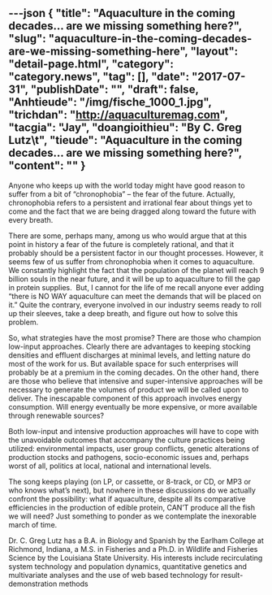 ---json
{
    "title": "Aquaculture in the coming decades… are we missing something here?",
    "slug": "aquaculture-in-the-coming-decades-are-we-missing-something-here",
    "layout": "detail-page.html",
    "category": "category.news",
    "tag": [],
    "date": "2017-07-31",
    "publishDate": "",
    "draft": false,
    "Anhtieude": "/img/fische_1000_1.jpg",
    "trichdan": "http://aquaculturemag.com",
    "tacgia": "Jay",
    "doangioithieu": "By C. Greg Lutz\t",
    "tieude": "Aquaculture in the coming decades… are we missing something here?",
    "__content__": ""
}
---
<p><span style="font-size:14px">Anyone who keeps up with the world today might have good reason to suffer from a bit of &ldquo;chronophobia&rdquo; &ndash; the fear of the future. Actually, chronophobia refers to a persistent and irrational fear about things yet to come and the fact that we are being dragged along toward the future with every breath. &nbsp;</span></p>

<p><span style="font-size:14px">There are some, perhaps many, among us who would argue that at this point in history a fear of the future is completely rational, and that it probably should be a persistent factor in our thought processes. However, it seems few of us suffer from chronophobia when it comes to aquaculture. We constantly highlight the fact that the population of the planet will reach 9 billion souls in the near future, and it will be up to aquaculture to fill the gap in protein supplies. &nbsp;But, I cannot for the life of me recall anyone ever adding &ldquo;there is NO WAY aquaculture can meet the demands that will be placed on it.&rdquo; Quite the contrary, everyone involved in our industry seems ready to roll up their sleeves, take a deep breath, and figure out how to solve this problem. &nbsp;</span></p>

<p><span style="font-size:14px">So, what strategies have the most promise? There are those who champion low-input approaches. Clearly there are advantages to keeping stocking densities and effluent discharges at minimal levels, and letting nature do most of the work for us. But available space for such enterprises will probably be at a premium in the coming decades. On the other hand, there are those who believe that intensive and super-intensive approaches will be necessary to generate the volumes of product we will be called upon to deliver. The inescapable component of this approach involves energy consumption. Will energy eventually be more expensive, or more available through renewable sources? &nbsp;</span></p>

<p><span style="font-size:14px">Both low-input and intensive production approaches will have to cope with the unavoidable outcomes that accompany the culture practices being utilized: environmental impacts, user group conflicts, genetic alterations of production stocks and pathogens, socio-economic issues and, perhaps worst of all, politics at local, national and international levels.&nbsp;</span></p>

<p><span style="font-size:14px">The song keeps playing (on LP, or cassette, or 8-track, or CD, or MP3 or who knows what&rsquo;s next), but nowhere in these discussions do we actually confront the possibility: what if aquaculture, despite all its comparative efficiencies in the production of edible protein, CAN&rsquo;T produce all the fish we will need? Just something to ponder as we contemplate the inexorable march of time.</span></p>

<p><span style="font-size:14px">Dr. C. Greg Lutz has a B.A. in Biology and Spanish by the Earlham College at Richmond, Indiana, a M.S. in Fisheries and a Ph.D. in Wildlife and Fisheries Science by the Louisiana State University. His interests include recirculating system technology and population dynamics, quantitative genetics and multivariate analyses and the use of web based technology for result-demonstration methods</span></p>
